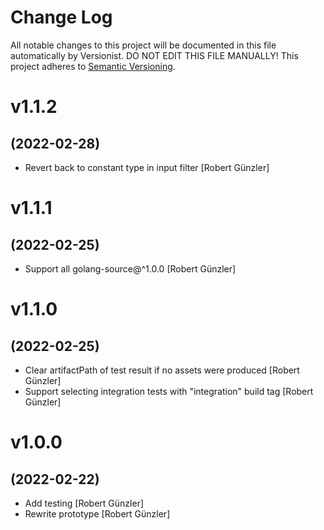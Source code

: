 # Change Log

All notable changes to this project will be documented in this file
automatically by Versionist. DO NOT EDIT THIS FILE MANUALLY!
This project adheres to [Semantic Versioning](http://semver.org/).

# v1.1.2
## (2022-02-28)

* Revert back to constant type in input filter [Robert Günzler]

# v1.1.1
## (2022-02-25)

* Support all golang-source@^1.0.0 [Robert Günzler]

# v1.1.0
## (2022-02-25)

* Clear artifactPath of test result if no assets were produced [Robert Günzler]
* Support selecting integration tests with "integration" build tag [Robert Günzler]

# v1.0.0
## (2022-02-22)

* Add testing [Robert Günzler]
* Rewrite prototype [Robert Günzler]
